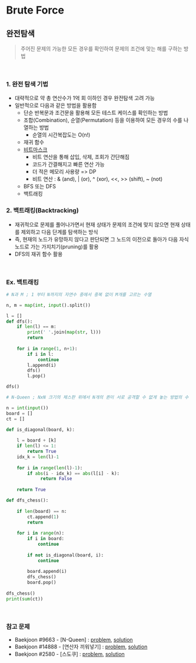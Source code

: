 # Brute Force

## 완전탐색

> 주어진 문제의 가능한 모든 경우를 확인하여 문제의 조건에 맞는 해를 구하는 방법

<br>

### 1. 완전 탐색 기법

- 대략적으로 약 총 연산수가 1억 회 이하인 경우 완전탐색 고려 가능
- 일반적으로 다음과 같은 방법을 활용함
  - 단순 반복문과 조건문을 활용해 모든 테스트 케이스를 확인하는 방법
  - 조합(Combination), 순열(Permutation) 등을 이용하여 모든 경우의 수를 나열하는 방법
    - 순열의 시간복잡도는 O(n!)
  - 재귀 함수
  - <u>비트마스크</u>
    - 비트 연산을 통해 삽입, 삭제, 조회가 간단해짐
    - 코드가 간결해지고 빠른 연산 가능
    - 더 적은 메모리 사용량 => DP
    - 비트 연산 : & (and), | (or), ^ (xor), <<, >> (shift), ~ (not)
  - BFS 또는 DFS
  - 백트래킹



### 2. 백트래킹(Backtracking)

- 재귀적으로 문제를 풀어나가면서 현재 상태가 문제의 조건에 맞지 않으면 현재 상태를 제외하고 다음 단계를 탐색하는 방식
- 즉, 현재의 노드가 유망하지 않다고 판단되면 그 노드의 이전으로 돌아가 다음 자식 노드로 가는 가지치기(pruning)를 활용
- DFS의 재귀 함수 활용

<br>

### Ex. 백트래킹

```python
# N과 M ; 1 부터 N까지의 자연수 중에서 중복 없이 M개를 고르는 수열

n, m = map(int, input().split())

l = []
def dfs():
    if len(l) == m:
        print(' '.join(map(str, l)))
        return
    
    for i in range(1, n+1):
        if i in l:
            continue
        l.append(i)
        dfs()
        l.pop()

dfs()
```

```python
# N-Queen ; NxN 크기의 체스판 위에서 N개의 퀸이 서로 공격할 수 없게 놓는 방법의 수

n = int(input())
board = []
ct = []

def is_diagonal(board, k):
    
    l = board + [k]
    if len(l) <= 1:
        return True
    idx_k = len(l)-1
    
    for i in range(len(l)-1):
        if abs(i - idx_k) == abs(l[i] - k):
             return False
            
    return True

def dfs_chess():
        
    if len(board) == n:
        ct.append(1)
        return
    
    for i in range(n):
        if i in board:
            continue
        
        if not is_diagonal(board, i):
            continue
            
        board.append(i)
        dfs_chess()
        board.pop()
            
dfs_chess()
print(sum(ct))
```

<br>

### 참고 문제

- Baekjoon #9663 - [N-Queen] : [problem](https://www.acmicpc.net/problem/9663), [solution](https://github.com/cgvvxx/algorithm_study/blob/master/ps/%EC%99%84%EC%A0%84%ED%83%90%EC%83%89/074_P_N-Queen.py)
- Baekjoon #14888 - [연산자 끼워넣기] : [problem](https://www.acmicpc.net/problem/14888), [solution]()
- Baekjoon #2580 - [스도쿠] : [problem](https://www.acmicpc.net/problem/2580), [solution]()
